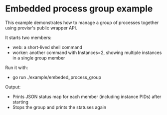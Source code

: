 # Embedded process group example

This example demonstrates how to manage a group of processes together using provisr's public wrapper API.

It starts two members:

- web: a short-lived shell command
- worker: another command with Instances=2, showing multiple instances in a single group member

Run it with:

- go run ./example/embeded_process_group

Output:

- Prints JSON status map for each member (including instance PIDs) after starting
- Stops the group and prints the statuses again
